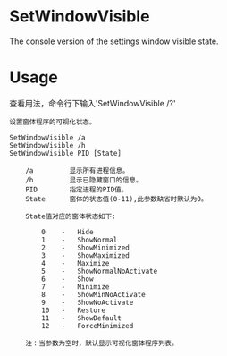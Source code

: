 # SetWindowVisible
The console version of the settings window visible state.

# Usage

查看用法，命令行下输入'SetWindowVisible /?'

```
设置窗体程序的可视化状态。

SetWindowVisible /a
SetWindowVisible /h
SetWindowVisible PID [State]

    /a         显示所有进程信息。
    /h         显示已隐藏窗口的信息。
    PID        指定进程的PID值。
    State      窗体的状态值(0-11),此参数缺省时默认为0。

    State值对应的窗体状态如下:

        0    -   Hide
        1    -   ShowNormal
        2    -   ShowMinimized
        3    -   ShowMaximized
        4    -   Maximize
        5    -   ShowNormalNoActivate
        6    -   Show
        7    -   Minimize
        8    -   ShowMinNoActivate
        9    -   ShowNoActivate
        10   -   Restore
        11   -   ShowDefault
        12   -   ForceMinimized

    注：当参数为空时，默认显示可视化窗体程序列表。
```
